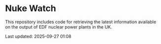 # Nuke Watch

This repository includes code for retrieving the latest information available on the output of EDF nuclear power plants in the UK.

Last updated: 2025-09-27 01:08